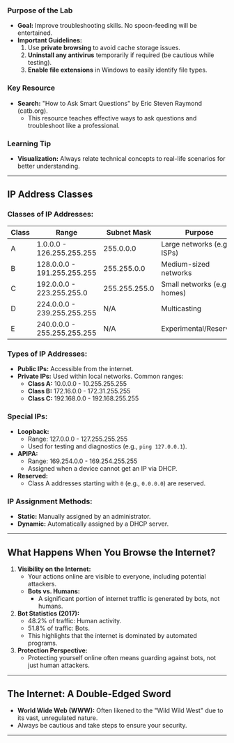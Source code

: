 ### **Purpose of the Lab**

- **Goal:** Improve troubleshooting skills. No spoon-feeding will be entertained.
- **Important Guidelines:**
    1. Use **private browsing** to avoid cache storage issues.
    2. **Uninstall any antivirus** temporarily if required (be cautious while testing).
    3. **Enable file extensions** in Windows to easily identify file types.

### **Key Resource**

- **Search:** "How to Ask Smart Questions" by Eric Steven Raymond (catb.org).
    - This resource teaches effective ways to ask questions and troubleshoot like a professional.

### **Learning Tip**

- **Visualization:** Always relate technical concepts to real-life scenarios for better understanding.

---

## **IP Address Classes**

### **Classes of IP Addresses:**

| Class | Range                       | Subnet Mask   | Purpose                      |
| ----- | --------------------------- | ------------- | ---------------------------- |
| A     | 1.0.0.0 - 126.255.255.255   | 255.0.0.0     | Large networks (e.g., ISPs)  |
| B     | 128.0.0.0 - 191.255.255.255 | 255.255.0.0   | Medium-sized networks        |
| C     | 192.0.0.0 - 223.255.255.0   | 255.255.255.0 | Small networks (e.g., homes) |
| D     | 224.0.0.0 - 239.255.255.255 | N/A           | Multicasting                 |
| E     | 240.0.0.0 - 255.255.255.255 | N/A           | Experimental/Reserved        |

### **Types of IP Addresses:**

- **Public IPs:** Accessible from the internet.
- **Private IPs:** Used within local networks. Common ranges:
    - **Class A:** 10.0.0.0 - 10.255.255.255
    - **Class B:** 172.16.0.0 - 172.31.255.255
    - **Class C:** 192.168.0.0 - 192.168.255.255

### **Special IPs:**

- **Loopback:**
    - Range: 127.0.0.0 - 127.255.255.255
    - Used for testing and diagnostics (e.g., `ping 127.0.0.1`).
- **APIPA:**
    - Range: 169.254.0.0 - 169.254.255.255
    - Assigned when a device cannot get an IP via DHCP.
- **Reserved:**
	- Class A addresses starting with `0` (e.g., `0.0.0.0`) are reserved.

### **IP Assignment Methods:**

- **Static:** Manually assigned by an administrator.
- **Dynamic:** Automatically assigned by a DHCP server.

---

## **What Happens When You Browse the Internet?**

1. **Visibility on the Internet:**
    - Your actions online are visible to everyone, including potential attackers.
    - **Bots vs. Humans:**
        - A significant portion of internet traffic is generated by bots, not humans.
2. **Bot Statistics (2017):**
    - 48.2% of traffic: Human activity.
    - 51.8% of traffic: Bots.
    - This highlights that the internet is dominated by automated programs.
3. **Protection Perspective:**
    - Protecting yourself online often means guarding against bots, not just human attackers.

---

## **The Internet: A Double-Edged Sword**

- **World Wide Web (WWW):** Often likened to the "Wild Wild West" due to its vast, unregulated nature.
- Always be cautious and take steps to ensure your security.

---

